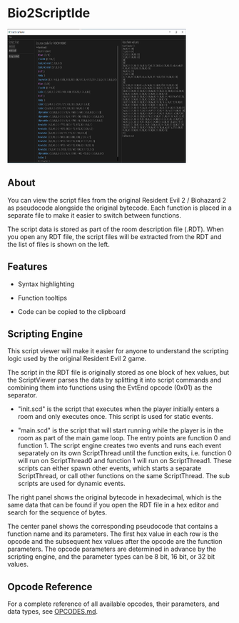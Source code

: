 #  Bio2ScriptIde

<div style="display:inline-block;">
<img src="https://github.com/OpenBiohazard2/Bio2ScriptIde/raw/master/screenshots/ScriptViewer.png" alt="ScriptViewer" width="400" height="300" />
</div>

## About

You can view the script files from the original Resident Evil 2 / Biohazard 2 as pseudocode alongside the original bytecode. Each function is placed in a separate file to make it easier to switch between functions.

The script data is stored as part of the room description file (.RDT). When you open any RDT file, the script files will be extracted from the RDT and the list of files is shown on the left.

## Features

* Syntax highlighting

* Function tooltips

* Code can be copied to the clipboard

## Scripting Engine

This script viewer will make it easier for anyone to understand the scripting logic used by the original Resident Evil 2 game. 

The script in the RDT file is originally stored as one block of hex values, but the ScriptViewer parses the data by splitting it into script commands and combining them into functions using the EvtEnd opcode (0x01) as the separator.

* "init.scd" is the script that executes when the player initially enters a room and only executes once. This script is used for static events.

* "main.scd" is the script that will start running while the player is in the room as part of the main game loop. The entry points are function 0 and function 1. The script engine creates two events and runs each event separately on its own ScriptThread until the function exits, i.e. function 0 will run on ScriptThread0 and function 1 will run on ScriptThread1. These scripts can either spawn other events, which starts a separate ScriptThread, or call other functions on the same ScriptThread. The sub scripts are used for dynamic events.

The right panel shows the original bytecode in hexadecimal, which is the same data that can be found if you open the RDT file in a hex editor and search for the sequence of bytes. 

The center panel shows the corresponding pseudocode that contains a function name and its parameters. The first hex value in each row is the opcode and the subsequent hex values after the opcode are the function parameters. The opcode parameters are determined in advance by the scripting engine, and the parameter types can be 8 bit, 16 bit, or 32 bit values.

## Opcode Reference

For a complete reference of all available opcodes, their parameters, and data types, see [OPCODES.md](OPCODES.md).
